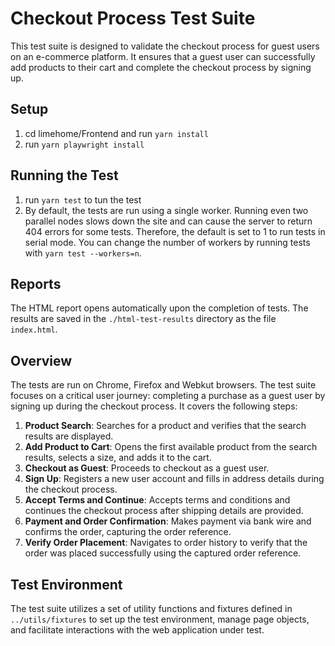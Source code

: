 # Checkout Process Test Suite

This test suite is designed to validate the checkout process for guest users on an e-commerce platform. It ensures that a guest user can successfully add products to their cart and complete the checkout process by signing up.

## Setup
1. cd limehome/Frontend and run `yarn install`
2. run `yarn playwright install`

## Running the Test

1. run `yarn test` to tun the test
2. By default, the tests are run using a single worker. Running even two parallel nodes slows down the site and can cause the server to return 404 errors for some tests. Therefore, the default is set to 1 to run tests in serial mode. You can change the number of workers by running tests with `yarn test --workers=n`.


## Reports

The HTML report opens automatically upon the completion of tests. The results are saved in the `./html-test-results` directory as the file `index.html`.

## Overview

The tests are run on Chrome, Firefox and Webkut browsers. The test suite focuses on a critical user journey: completing a purchase as a guest user by signing up during the checkout process. It covers the following steps:

1. **Product Search**: Searches for a product and verifies that the search results are displayed.
2. **Add Product to Cart**: Opens the first available product from the search results, selects a size, and adds it to the cart.
3. **Checkout as Guest**: Proceeds to checkout as a guest user.
4. **Sign Up**: Registers a new user account and fills in address details during the checkout process.
5. **Accept Terms and Continue**: Accepts terms and conditions and continues the checkout process after shipping details are provided.
6. **Payment and Order Confirmation**: Makes payment via bank wire and confirms the order, capturing the order reference.
7. **Verify Order Placement**: Navigates to order history to verify that the order was placed successfully using the captured order reference.

## Test Environment

The test suite utilizes a set of utility functions and fixtures defined in `../utils/fixtures` to set up the test environment, manage page objects, and facilitate interactions with the web application under test.